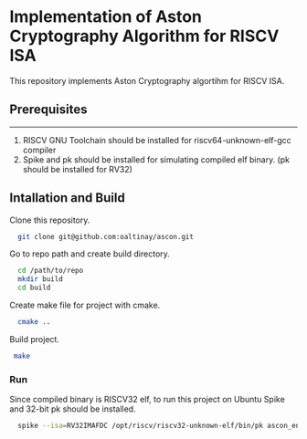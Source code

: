 # Implementation of Aston Cryptography Algorithm for RISCV ISA

This repository implements Aston Cryptography algortihm for RISCV ISA.

## Prerequisites
----------------

  1. RISCV GNU Toolchain should be installed for riscv64-unknown-elf-gcc compiler
  2. Spike and pk should be installed for simulating compiled elf binary. (pk should be installed for RV32)
   
## Intallation and Build

  Clone this repository.

  ```bash
    git clone git@github.com:oaltinay/ascon.git
  ```
  Go to repo path and create build directory.
  ```bash
    cd /path/to/repo
    mkdir build
    cd build
  ```
  Create make file for project with cmake.
  ```bash
    cmake ..
  ``` 
  Build project.
   ```bash
    make
   ``` 

### Run 
  
  Since compiled binary is RISCV32 elf, to run this project on Ubuntu Spike and 32-bit pk should be installed.
  ```bash
    spike --isa=RV32IMAFDC /opt/riscv/riscv32-unknown-elf/bin/pk ascon_encrtpt
  ```
